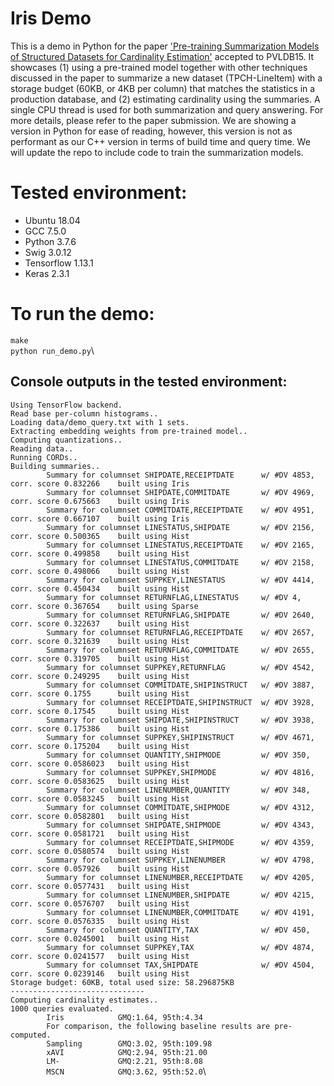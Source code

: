# Iris Demo
This is a demo in Python for the paper ['Pre-training Summarization Models of Structured Datasets for Cardinality Estimation'](http://yao.lu/iris/pdf) accepted to PVLDB15.  It showcases (1) using a pre-trained model together with other techniques discussed in the paper to summarize a new dataset (TPCH-LineItem) with a storage budget (60KB, or 4KB per column) that matches the statistics in a production database, and (2) estimating cardinality using the summaries. A single CPU thread is used for both summarization and query answering. For more details, please refer to the paper submission. We are showing a version in Python for ease of reading, however, this version is not as performant as our C++ version in terms of build time and query time. We will update the repo to include code to train the summarization models.

# Tested environment: 
- Ubuntu 18.04
- GCC 7.5.0
- Python 3.7.6
- Swig 3.0.12
- Tensorflow 1.13.1
- Keras 2.3.1

# To run the demo: 
`make`\
`python run_demo.py`\

## Console outputs in the tested environment:
`Using TensorFlow backend.`\
`Read base per-column histograms..`\
`Loading data/demo_query.txt with 1 sets.`\
`Extracting embedding weights from pre-trained model..`\
`Computing quantizations..`\
`Reading data..`\
`Running CORDs..`\
`Building summaries..`\
`        Summary for columnset SHIPDATE,RECEIPTDATE      w/ #DV 4853,    corr. score 0.832266    built using Iris`\
`        Summary for columnset SHIPDATE,COMMITDATE       w/ #DV 4969,    corr. score 0.675663    built using Iris`\
`        Summary for columnset COMMITDATE,RECEIPTDATE    w/ #DV 4951,    corr. score 0.667107    built using Iris`\
`        Summary for columnset LINESTATUS,SHIPDATE       w/ #DV 2156,    corr. score 0.500365    built using Hist`\
`        Summary for columnset LINESTATUS,RECEIPTDATE    w/ #DV 2165,    corr. score 0.499858    built using Hist`\
`        Summary for columnset LINESTATUS,COMMITDATE     w/ #DV 2158,    corr. score 0.498066    built using Hist`\
`        Summary for columnset SUPPKEY,LINESTATUS        w/ #DV 4414,    corr. score 0.450434    built using Hist`\
`        Summary for columnset RETURNFLAG,LINESTATUS     w/ #DV 4,       corr. score 0.367654    built using Sparse`\
`        Summary for columnset RETURNFLAG,SHIPDATE       w/ #DV 2640,    corr. score 0.322637    built using Hist`\
`        Summary for columnset RETURNFLAG,RECEIPTDATE    w/ #DV 2657,    corr. score 0.321639    built using Hist`\
`        Summary for columnset RETURNFLAG,COMMITDATE     w/ #DV 2655,    corr. score 0.319705    built using Hist`\
`        Summary for columnset SUPPKEY,RETURNFLAG        w/ #DV 4542,    corr. score 0.249295    built using Hist`\
`        Summary for columnset COMMITDATE,SHIPINSTRUCT   w/ #DV 3887,    corr. score 0.1755      built using Hist`\
`        Summary for columnset RECEIPTDATE,SHIPINSTRUCT  w/ #DV 3928,    corr. score 0.17545     built using Hist`\
`        Summary for columnset SHIPDATE,SHIPINSTRUCT     w/ #DV 3938,    corr. score 0.175386    built using Hist`\
`        Summary for columnset SUPPKEY,SHIPINSTRUCT      w/ #DV 4671,    corr. score 0.175204    built using Hist`\
`        Summary for columnset QUANTITY,SHIPMODE         w/ #DV 350,     corr. score 0.0586023   built using Hist`\
`        Summary for columnset SUPPKEY,SHIPMODE          w/ #DV 4816,    corr. score 0.0583625   built using Hist`\
`        Summary for columnset LINENUMBER,QUANTITY       w/ #DV 348,     corr. score 0.0583245   built using Hist`\
`        Summary for columnset COMMITDATE,SHIPMODE       w/ #DV 4312,    corr. score 0.0582801   built using Hist`\
`        Summary for columnset SHIPDATE,SHIPMODE         w/ #DV 4343,    corr. score 0.0581721   built using Hist`\
`        Summary for columnset RECEIPTDATE,SHIPMODE      w/ #DV 4359,    corr. score 0.0580574   built using Hist`\
`        Summary for columnset SUPPKEY,LINENUMBER        w/ #DV 4798,    corr. score 0.057926    built using Hist`\
`        Summary for columnset LINENUMBER,RECEIPTDATE    w/ #DV 4205,    corr. score 0.0577431   built using Hist`\
`        Summary for columnset LINENUMBER,SHIPDATE       w/ #DV 4215,    corr. score 0.0576707   built using Hist`\
`        Summary for columnset LINENUMBER,COMMITDATE     w/ #DV 4191,    corr. score 0.0576335   built using Hist`\
`        Summary for columnset QUANTITY,TAX              w/ #DV 450,     corr. score 0.0245001   built using Hist`\
`        Summary for columnset SUPPKEY,TAX               w/ #DV 4874,    corr. score 0.0241577   built using Hist`\
`        Summary for columnset TAX,SHIPDATE              w/ #DV 4504,    corr. score 0.0239146   built using Hist`\
`Storage budget: 60KB, total used size: 58.296875KB`\
`------------------------------`\
`Computing cardinality estimates..`\
`1000 queries evaluated.`\
`        Iris            GMQ:1.64, 95th:4.34`\
`        For comparison, the following baseline results are pre-computed.`\
`        Sampling        GMQ:3.02, 95th:109.98`\
`        xAVI            GMQ:2.94, 95th:21.00`\
`        LM-             GMQ:2.21, 95th:8.08`\
`        MSCN            GMQ:3.62, 95th:52.0`\